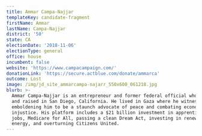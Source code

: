 ```yaml
---
title: Ammar Campa-Najjar
templateKey: candidate-fragment
firstName: Ammar
lastName: Campa-Najjar
district: '50'
state: CA
electionDate: '2018-11-06'
electionType: general
office: house
incumbent: false
website: 'https://www.campacampaign.com/'
donationLink: 'https://secure.actblue.com/donate/ammarca'
outcome: Lost
image: /img/jd_site_ammarcampa-najarr_550x600_061218.jpg
blurb: >-
  Ammar Campa-Najjar is an entrepreneur and former federal official who was born
  and raised in San Diego, California. He lived in Gaza where he witnessed war,
  emboldening him to be a staunch advocate of peace and combating economic
  injustice. His platform includes a $21 billion investment in apprenticeship
  jobs, Medicare for All, passing a clean Dream Act, investing in renewable
  energy, and overturning Citizens United.
---
```



